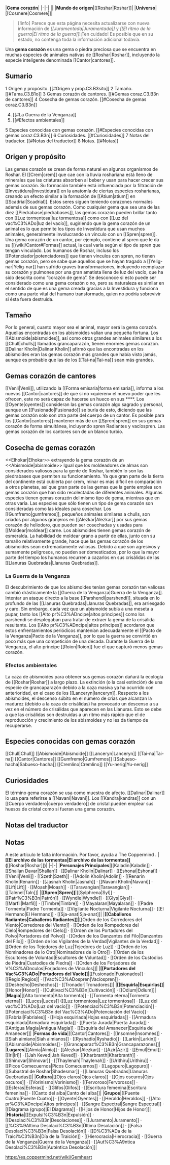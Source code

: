 

|**Gema corazón**|
|-|-|
||
|**Mundo de origen**|[[Roshar\|Roshar]]|
|**Universo**|[[Cosmere\|Cosmere]]|

> [!info] Parece que esta página necesita actualizarse con nueva información de *[[Juramentada\|Juramentada]]* y *[[El ritmo de la guerra\|El ritmo de la guerra]]*!¡Ten cuidado! Es posible que en su estado, no contenga toda la información adicional todavía.

Una **gema corazón** es una gema o piedra preciosa que se encuentra en muchas especies de animales nativas de [[Roshar\|Roshar]], incluyendo la especie inteligente denominada [[Cantor\|cantores]].

## Sumario

1 Origen y propósito. [[#Origen y prop.C3.B3sito]] 
2 Tamaño. [[#Tama.C3.B1o]] 
3 Gemas corazón de cantores. [[#Gemas coraz.C3.B3n de cantores]] 
4 Cosecha de gemas corazón. [[#Cosecha de gemas coraz.C3.B3n]] 

4. [[#La Guerra de la Venganza]] 
4. [[#Efectos ambientales]] 


5 Especies conocidas con gemas corazón. [[#Especies conocidas con gemas coraz.C3.B3n]] 
6 Curiosidades. [[#Curiosidades]] 
7 Notas del traductor. [[#Notas del traductor]] 
8 Notas. [[#Notas]] 


## Origen y propósito
Las gemas corazón se crean de forma natural en algunos organismos de Roshar. El [[Crem\|crem]] que cae con la lluvia roshariana está lleno de minerales que las criaturas absorben al beber y usan para hacer crecer sus gemas corazón. Su formación también está influenciada por la filtración de [[Investidura\|Investidura]] en la anatomía de ciertas especies rosharianas, creando un efecto similar a la formación de [[Atium\|atium]] en [[Scadrial\|Scadrial]]. Estos seres siguen teniendo corazones normales además de sus gemas corazón.
Como cualquier gema que sea una de las diez [[Piedrabase\|piedrabases]], las gemas corazón pueden brillar tanto con [[Luz tormentosa\|luz tormentosa]] como con [[Luz del vac%C3%ADo\|luz del vacío]], sugiriendo que la gema corazón de un animal es lo que permite los tipos de Investidura que usan muchos animales, generalmente involucrando un vínculo con un [[Spren\|spren]]. Una gema corazón de un cantor, por ejemplo, contiene al spren que le da su [[/wiki/Cantor#Formas]] actual, la cual varía según el tipo de spren que tengan vinculado.
Los humanos de Roshar, incluso los [[Potenciador\|potenciadores]] que tienen vínculos con spren, no tienen gemas corazón, pero se sabe que aquellos que se hayan tragado a [[Yelig-nar\|Yelig-nar]] han sufrido graves transformaciones, incluyendo reemplazar su corazón y pulmones por una gran amatista llena de luz del vacío, que ha sido descrita como “corazón de gema”. Se desconoce si esto puede ser considerado como una gema corazón o no, pero su naturaleza es similar en el sentido de que es una gema creada gracias a la Investidura y funciona como una parte vital del humano transformado, quien no podría sobrevivir si ésta fuera destruida.

## Tamaño
Por lo general, cuanto mayor sea el animal, mayor será la gema corazón. Aquellas encontradas en los abismoides valían una pequeña fortuna. Los [[Abismoide\|abismoides]], así como otros grandes animales similares a los [[Chull\|chulls]] llamados grancaparazón, tienen enormes gemas corazón. [[Dalinar Kholin\|Dalinar Kholin]] afirmó que las encontradas en los abismoides eran las gemas corazón más grandes que había visto jamás, aunque es probable que las de los [[Tai-na\|Tai-na]] sean más grandes.

## Gemas corazón de cantores
[[Venli\|Venli]], utilizando la [[Forma emisaria\|forma emisaria]], informa a los nuevos [[Cantor\|cantores]] de que si no «quieren» el nuevo poder que les ofrecen, este no será capaz de hacerse un hueco en sus ****.
Los [[Oyente\|oyentes]] consideran las gemas corazón algo sagrado y personal, aunque un [[Fusionado\|Fusionado]] se burla de esto, diciendo que las gemas corazón solo son otra parte del cuerpo de un cantor.
Es posible para los [[Cantor\|cantores]] mantener más de un [[Spren\|spren]] en sus gemas corazón de forma simultánea, incluyendo spren Radiantes y vacíospren.
Las gemas corazón de los cantores son de un blanco turbio.

## Cosecha de gemas corazón
  <<Elhokar\|Elhokar>> extrayendo la gema corazón de un <<Abismoide\|abismoide>>
Igual que los moldeadores de almas son considerados valiosos para la gente de Roshar, también lo son las piedrabases que permiten su funcionamiento. Ya que gran parte de la tierra del continente está cubierta por crem, minar es más difícil en comparación a otros planetas, así que gran parte de las gemas que la gente emplea son gemas corazón que han sido recolectadas de diferentes animales.
Algunas especies tienen gemas corazón del mismo tipo de gema, mientras que en otras varía. Las especies que sólo tienen un tipo de gema corazón son consideradas como las ideales para cosechar.
Los [[Gumfremo\|gumfremos]], pequeños animales similares a chulls, son criados por algunos granjeros en [[Alezkar\|Alezkar]] por sus gemas corazón de heliodoro, que pueden ser cosechadas y usadas para [[Moldear\|moldear]] carne.
Los abismoides tienen gemas corazón de esmeralda. La habilidad de moldear grano a partir de ellas, junto con su tamaño relativamente grande, hace que las gemas corazón de los abismoides sean extremadamente valiosas. Debido a que son agresivos y sumamente peligrosos, no pueden ser domesticados, por lo que la mayor parte del tiempo los humanos recurren a cazarlos en sus crisálidas de las [[Llanuras Quebradas\|Llanuras Quebradas]].

### La Guerra de la Venganza
El descubrimiento de que los abismoides tenían gemas corazón tan valiosas cambió drásticamente la [[Guerra de la Venganza\|Guerra de la Venganza]]. Intentar un ataque directo a la base [[Parshendi\|parshendi]], situada en lo profundo de las [[Llanuras Quebradas\|Llanuras Quebradas]], era arriesgado y caro. Sin embargo, cada vez que un abismoide subía a una meseta a pupar, tanto los [[Alto pr%C3%ADncipe\|altos príncipes]] como los parshendi se desplegaban para tratar de extraer la gema de la crisálida resultante. Los [[Alto pr%C3%ADncipe\|altos príncipes]] acordaron que estos enfrentamientos periódicos mantenían adecuadamente el [[Pacto de la Venganza\|Pacto de la Venganza]], por lo que la guerra se convirtió en poco más que una competición de una década. 
Durante la Guerra de la Venganza, el alto príncipe [[Roion\|Roion]] fue el que capturó menos gemas corazón.

### Efectos ambientales
La caza de abismoides para obtener sus gemas corazón dañará la ecología de [[Roshar\|Roshar]] a largo plazo. La extinción (o la casi extinción) de una especie de grancaparazón debido a la caza masiva ya ha ocurrido con anterioridad, en el caso de los [[Lanceryn\|lanceryn]]. Respecto a los abismoides, el descenso súbito en el número de crías que alcanzan la madurez (debido a la caza de crisálidas) ha provocado un descenso a su vez en el número de crisálidas que aparecen en las Llanuras. Esto se debe a que las crisálidas son destruidas a un ritmo más rápido que el de reproducción y crecimiento de los abismoides y no les da tiempo de recuperarse.

## Especies conocidas con gemas corazón

[[Chull\|Chull]]
[[Abismoide\|Abismoide]]
[[Lanceryn\|Lanceryn]]
[[Tai-na\|Tai-na]]
[[Cantor\|Cantores]]
[[Gumfremo\|Gumfremos]]
[[Sabueso-hacha\|Sabueso-hacha]]
[[Cremlino\|Cremlino]]
[[Yu-nerig\|Yu-nerig]]

## Curiosidades
El término gema corazón se usa como muestra de afecto. [[Dalinar\|Dalinar]] lo usa para referirse a [[Navani\|Navani]].
Los [[Kandra\|kandras]] con un [[Cuerpo verdadero\|cuerpo verdadero]] de cristal pueden emplear sus huesos de cristal como si fueran una gema corazón.
## Notas del traductor

## Notas

A este artículo le falta información. Por favor, ayuda a The Coppermind .
|**[[El archivo de las tormentas\|El archivo de las tormentas]] (**[[Roshar\|Roshar]]**)**|
|-|-|
|**Personajes Principales**|[[Kaladin\|Kaladin]] · [[Shallan Davar\|Shallan]] · [[Dalinar Kholin\|Dalinar]] · [[Eshonai\|Eshonai]] · [[Venli\|Venli]] · [[Szeth\|Szeth]] · [[Adolin Kholin\|Adolin]] · [[Renarin Kholin\|Renarin]] · [[Jasnah Kholin\|Jasnah]] · [[Navani Kholin\|Navani]] · [[Lift\|Lift]] · [[Moash\|Moash]] · [[Taravangian\|Taravangian]] · [[Talenel\|Taln]]|
|**[[Spren\|Spren]]**|[[Sylphrena\|Syl]] · [[Patr%C3%B3n\|Patrón]] · [[Wyndle\|Wyndle]] · [[Glys\|Glys]] · [[Marfil\|Marfil]] · [[Timbre\|Timbre]] · [[Mayalaran\|Mayalaran]] · [[Padre Tormenta\|Padre Tormenta]] · [[Vigilante Nocturna\|Vigilante Nocturna]] · [[El Hermano\|El Hermano]] · [[Sja-anat\|Sja-anat]]|
|**[[Caballeros Radiantes\|Caballeros Radiantes]]**|[[Orden de los Corredores del Viento\|Corredores del Viento]] · [[Orden de los Rompedores del Cielo\|Rompedores del Cielo]] · [[Orden de los Portadores del Polvo\|Portadores del Polvo]] · [[Orden de los Danzantes del Filo\|Danzantes del Filo]] · [[Orden de los Vigilantes de la Verdad\|Vigilantes de la Verdad]] · [[Orden de los Tejedores de Luz\|Tejedores de Luz]] · [[Orden de los Nominadores de lo Otro\|Nominadores de lo Otro]] · [[Orden de los Escultores de Voluntad\|Escultores de Voluntad]] · [[Orden de los Custodios de Piedra\|Custodios de Piedra]] · [[Orden de los Forjadores de V%C3%ADnculos\|Forjadores de Vínculos]]|
|**[[Portadores del Vac%C3%ADo\|Portadores del Vacío]]**|[[Fusionado\|Fusionados]] · [[Regio\|Regios]] · [[Vac%C3%ADospren\|Vacíospren]] · [[Deshecho\|Deshechos]] · [[Tronador\|Tronadores]]|
|**[[Esquirla\|Esquirlas]]**|[[Honor\|Honor]] · [[Cultivaci%C3%B3n\|Cultivación]] · [[Odium\|Odium]]|
|**Magia**|[[Alta tormenta\|Alta tormenta]] · [[Tormenta eterna\|Tormenta eterna]] · [[Luces\|Luces]] ([[Luz tormentosa\|Luz tormentosa]] · [[Luz del vac%C3%ADo\|Luz del vacío]]) · [[Potenciaci%C3%B3n\|Potenciación]] · [[Potenciaci%C3%B3n del Vac%C3%ADo\|Potenciación del Vacío]] · [[Fabrial\|Fabriales]] · [[Hoja esquirlada\|Hojas esquirladas]] · [[Armadura esquirlada\|Armadura esquirlada]] · [[Puerta Jurada\|Puerta Jurada]] · [[Antigua Magia\|Antigua Magia]] · [[Esquirla del Amanecer\|Esquirla del Amanecer]]|
|**Formas de vida**|[[Cantor\|Cantores]] · [[Insomne\|Insomnes]] · [[Siah aimiano\|Siah aimianos]] · [[Ryshadio\|Ryshadio]] · [[Larkin\|Larkin]] · [[Abismoide\|Abismoides]] · [[Grancaparaz%C3%B3n\|Grancaparazones]]|
|**Lugares**|[[Aimia\|Aimia]] · [[Alezkar\|Alezkar]] · [[Azir\|Azir]] · [[Emul\|Emul]] · [[Iri\|Iri]] · [[Jah Keved\|Jah Keved]] · [[Kharbranth\|Kharbranth]] · [[Shinovar\|Shinovar]] · [[Thaylenah\|Thaylenah]] · [[Urithiru\|Urithiru]] · [[Picos Comecuernos\|Picos Comecuernos]] · [[Lagopuro\|Lagopuro]] · [[Subastral de Roshar\|Shadesmar]] · [[Llanuras Quebradas\|Llanuras Quebradas]]|
|**Cultura**|[[Ojos claros\|Ojos claros]] · [[Ojos oscuros\|Ojos oscuros]] · [[Vorinismo\|Vorinismo]] · [[Fervoroso\|Fervorosos]] · [[Esferas\|Esferas]] · [[Glifos\|Glifos]] · [[Escritura femenina\|Escritura femenina]] · [[Canto del alba\|Canto del alba]]|
|**Grupos**|[[Puente Cuatro\|Puente Cuatro]] · [[Oyente\|Oyentes]] · [[Heraldo\|Heraldos]] · [[Alto pr%C3%ADncipe\|Altos príncipes]] · [[Sangre Espectral\|Sangre Espectral]] · [[Diagrama (grupo)\|El Diagrama]] · [[Hijos de Honor\|Hijos de Honor]]|
|**Historia**|[[Expulsi%C3%B3n\|Expulsión]] · [[Desolaci%C3%B3n\|Desolaciones]] · [[Juramento\|Juramento]] · [[%C3%9Altima Desolaci%C3%B3n\|Última Desolación]] · [[Falsa Desolaci%C3%B3n\|Falsa Desolación]] · [[D%C3%ADa de la Traici%C3%B3n\|Día de la Traición]] · [[Hierocracia\|Hierocracia]] · [[Guerra de la Venganza\|Guerra de la Venganza]] · [[Aut%C3%A9ntica Desolaci%C3%B3n\|Auténtica Desolación]]|



https://es.coppermind.net/wiki/Gemheart